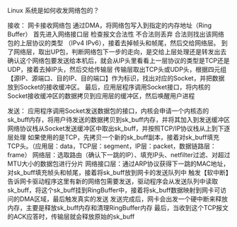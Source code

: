 Linux 系统是如何收发网络包的？

接收：
网卡接收网络包
通过DMA，将网络包写入到指定的内存地址（Ring Buffer）
首先进入网络接口层 检查报文合法性 不合法则丢弃 合法则找出该网络包的上层协议的类型 （IPv4 IPv6），接着去掉帧头和帧尾，然后交给网络层。
到了网络层，取出UP包，判断网络包下一步的走向，是交给上层处理还是转发出去
确认这个网络包要发送给本机后，就会从IP头里看看上一层协议的类型是TCP还是UDP，接着去掉IP头，然后交给传输层
传输层取出TCP头或UDP头，根据四元组【源IP、源端口、目的IP、目的端口】作为标识，找出对应的Socket，并把数据放到Socket的接收缓冲区。
最后，应用层程序调用Socket接口，将内核的Socket接收缓冲区的数据拷贝到应用层的缓冲区，然后唤醒用户进程

发送：
应用程序调用Socket发送数据包的接口，内核会申请一个内核态的sk_buff内存，将用户待发送的数据拷贝到sk_buff内存，并将其加入到发送缓冲区
网络协议栈从Socket发送缓冲区中取出sk_buff，并按照TCP/IP协议栈从上到下逐层处理
如果使用的是TCP，先拷贝一个新的sk_buff副本，接着对sk_buff填充TCP头。（应用层：data，TCP层：segment，IP层：packet，数据链路层：frame）
网络层：选取路由（确认下一跳的IP）、填充IP头、netfilter过滤、对超过MTU大小的数据包进行分片
网络接口层：通过ARP协议获得下一跳的MAC地址，对sk_buff填充帧头和帧尾，接着将sk_buff放到网卡的发送队列中
触发【软中断】告诉网卡驱动程序这里有新的网络包需要发送，驱动程序会从发送队列中读取sk_buff，将这个sk_buff挂到RingBuffer中，接着将sk_buff数据映射到网卡可访问的DMA区域，最后触发真实的发送
发送完成后，网卡会出发一个硬中断来释放内存，主要是释放sk_buff内存和清理RingBuffer内存
最后，当收到这个TCP报文的ACK应答时，传输层就会释放原始的sk_buff